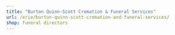 ```yaml
---
title: "Burton Quinn-Scott Cremation & Funeral Services"
url: /erie/burton-quinn-scott-cremation-and-funeral-services/
shop: funeral directors
---
```

